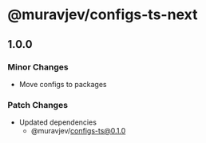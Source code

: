# @muravjev/configs-ts-next

## 1.0.0

### Minor Changes

- Move configs to packages

### Patch Changes

- Updated dependencies
  - @muravjev/configs-ts@0.1.0

